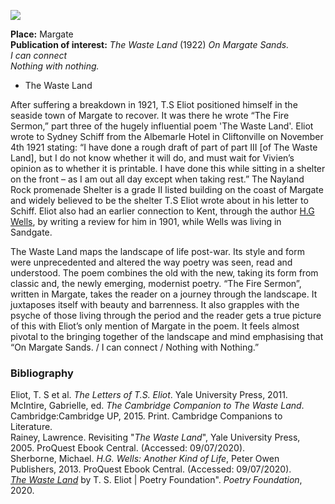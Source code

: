 <a href="https://dev.visual-essays.app"><img src="https://dev-visual-essays.netlify.app/images/ve-button.png"></a>
<param ve-config title="Thomas Stearns Eliot (T.S Eliot) (1888-1965)" author="Simone Blandford" layout="vtl" 
banner="https://stor.artstor.org/stor/0d641b7a-318e-4c7f-8789-6452984df301">

<param ve-entity eid="Q618045" aliases="Margate">

**Place:** Margate   
**Publication of interest:** _The Waste Land_ (1922)
_On Margate Sands.   
I can connect   
Nothing with nothing._   
-	The Waste Land 
<param ve-image url="https://stor.artstor.org/stor/bf760fe0-4461-43e7-abf2-231fef1033d4" label="Blue Plaque at Nayland Rock Shelter" attribution="© Martin Crowther">

After suffering a breakdown in 1921, T.S Eliot positioned himself in the seaside town of Margate to recover.  It was there he wrote “The Fire Sermon,” part three of the hugely influential poem 'The Waste Land'.   Eliot wrote to Sydney Schiff from the Albemarle Hotel in Cliftonville on November 4th 1921 stating: “I have done a rough draft of part of part III [of The Waste Land], but I do not know whether it will do, and must wait for Vivien’s opinion as to whether it is printable. I have done this while sitting in a shelter on the front – as I am out all day except when taking rest.”  The Nayland Rock promenade Shelter is a grade II listed building on the coast of Margate and widely believed to be the shelter T.S Eliot wrote about in his letter to Schiff.  Eliot also had an earlier connection to Kent, through the author [H.G Wells](/20c/20c-wellshg-biography), by writing a review for him in 1901, while Wells was living in Sandgate.  
<param ve-image url="hhttps://stor.artstor.org/stor/3732a411-bdb3-4fe9-a464-1aeb2ac8d7ad" label="Nayland Rock Shelter" attribution="© Martin Crowther">

The Waste Land maps the landscape of life post-war. Its style and form were unprecedented and altered the way poetry was seen, read and understood.  The poem combines the old with the new, taking its form from classic and, the newly emerging, modernist poetry. “The Fire Sermon”, written in Margate, takes the reader on a journey through the landscape. It juxtaposes itself with beauty and barrenness. It also grapples with the psyche of those living through the period and the reader gets a true picture of this with Eliot’s only mention of Margate in the poem. It feels almost pivotal to the bringing together of the landscape and mind emphasising that “On Margate Sands. / I can connect / Nothing with Nothing.”   

### Bibliography 

Eliot, T. S et al. _The Letters of T.S. Eliot_. Yale University Press, 2011.   
McIntire, Gabrielle, ed. _The Cambridge Companion to The Waste Land_. Cambridge:Cambridge UP, 2015. Print. Cambridge Companions to Literature.   
Rainey, Lawrence. Revisiting "_The Waste Land_", Yale University Press, 2005. ProQuest Ebook Central. (Accessed: 09/07/2020).   
Sherborne, Michael. _H.G. Wells: Another Kind of Life_, Peter Owen Publishers, 2013. ProQuest Ebook Central. (Accessed: 09/07/2020).   
[_The Waste Land_](https://www.poetryfoundation.org/poems/47311/the-waste-land.) by T. S. Eliot | Poetry Foundation". _Poetry Foundation_, 2020.    
<param ve-image url="https://stor.artstor.org/stor/43f708f9-0d08-4e7a-9f99-50e869e44ac2" label="Seats inside Nayland Rock Shelter" attribution="© Martin Crowther">





